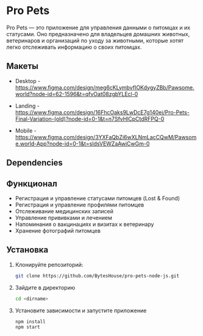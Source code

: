 # Pro Pets

Pro Pets — это приложение для управления данными о питомцах и их статусами. Оно предназначено для владельцев домашних животных, ветеринаров и организаций по уходу за животными, которые хотят легко отслеживать информацию о своих питомцах.

## Макеты

- Desktop - https://www.figma.com/design/meg6cKLymbvfIOKdygyZBb/Pawsome.world?node-id=62-1596&t=qfvOat08zgbYLEcl-0

- Landing - https://www.figma.com/design/16FhcOaks9LwDcE7g140ej/Pro-Pets-Final-Variation-(old)?node-id=0-1&t=n7SfvHlCpCtdRFPQ-0

- Mobile - https://www.figma.com/design/3YXFaQbZi6wXLNmLacCQwM/Pawsome.world-App?node-id=0-1&t=sldsVEWZaAwjCwGm-0

## Dependencies

## Функционал

- Регистрация и управление статусами питомцев (Lost & Found)
- Регистрация и управление профилями питомцев
- Отслеживание медицинских записей
- Управление прививками и лечением
- Напоминания о вакцинациях и визитах к ветеринару
- Хранение фотографий питомцев

## Установка

1. Клонируйте репозиторий:
   ```bash
   git clone https://github.com/BytesHouse/pro-pets-node-js.git
   ```
2. Зайдите в директорию
   ```bash
   cd <dirname>
   ```
3. Установите зависимости и запустите приложение
   ```bash
   npm install
   npm start
   ```
